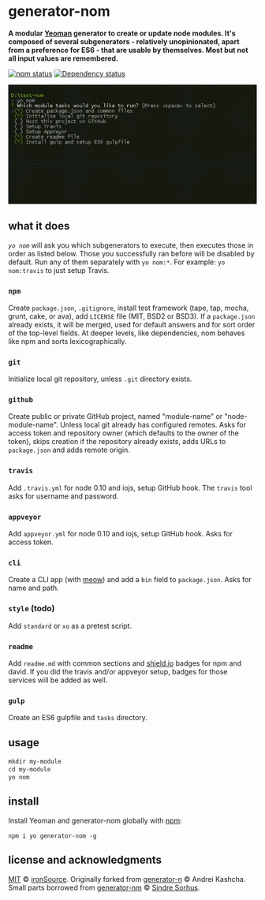 # generator-nom

**A modular [Yeoman](http://yeoman.io) generator to create or update node modules. It's composed of several subgenerators - relatively unopinionated, apart from a preference for ES6 - that are usable by themselves. Most but not all input values are remembered.**

[![npm status](http://img.shields.io/npm/v/generator-nom.svg?style=flat-square)](https://www.npmjs.org/package/generator-nom) [![Dependency status](https://img.shields.io/david/ironsource/node-generator-nom.svg?style=flat-square)](https://david-dm.org/ironsource/node-generator-nom)

![demo](https://github.com/ironSource/node-generator-nom/raw/master/demo.gif)

## what it does

*`yo nom`* will ask you which subgenerators to execute, then executes those in order as listed below. Those you successfully ran before will be disabled by default. Run any of them separately with `yo nom:*`. For example: `yo nom:travis` to just setup Travis.

### `npm`

Create `package.json`, `.gitignore`, install test framework (tape, tap, mocha, grunt, cake, or ava), add `LICENSE` file (MIT, BSD2 or BSD3). If a `package.json` already exists, it will be merged, used for default answers and for sort order of the top-level fields. At deeper levels, like dependencies, nom behaves like npm and sorts lexicographically.

### `git`

Initialize local git repository, unless `.git` directory exists.

### `github`

Create public or private GitHub project, named "module-name" or "node-module-name". Unless local git already has configured remotes. Asks for access token and repository owner (which defaults to the owner of the token), skips creation if the repository already exists, adds URLs to `package.json` and adds remote origin.

### `travis`

Add `.travis.yml` for node 0.10 and iojs, setup GitHub hook. The `travis` tool asks for username and password.

### `appveyor`

Add `appveyor.yml` for node 0.10 and iojs, setup GitHub hook. Asks for access token.

### `cli`

Create a CLI app (with [meow](https://github.com/sindresorhus/meow)) and add a `bin` field to `package.json`. Asks for name and path.

### `style` (todo)

Add `standard` or `xo` as a pretest script.

### `readme`

Add `readme.md` with common sections and [shield.io](https://shield.io) badges for npm and david. If you did the travis and/or appveyor setup, badges for those services will be added as well.

### `gulp`

Create an ES6 gulpfile and `tasks` directory.

## usage

```
mkdir my-module
cd my-module
yo nom
```

## install

Install Yeoman and generator-nom globally with [npm](https://npmjs.org):

```
npm i yo generator-nom -g 
```

## license and acknowledgments

[MIT](http://opensource.org/licenses/MIT) © [ironSource](http://www.ironsrc.com/). Originally forked from [generator-n](https://www.npmjs.com/package/generator-n) © Andrei Kashcha. Small parts borrowed from [generator-nm](https://github.com/sindresorhus/generator-nm) © [Sindre Sorhus](http://sindresorhus.com/).
